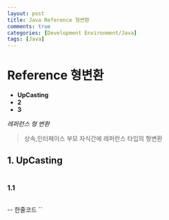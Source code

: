 ```yaml
---
layout: post
title: Java Reference 형변환
comments: true
categories: [Development Environment/Java]
tags: [Java]
---
```


# Reference 형변환

* __UpCasting__
* __2__
* __3__

_레퍼런스 형 변환_
> 상속,인터페이스 부모 자식간에 레퍼런스 타입의 형변환

## 1. UpCasting
>
>
```{.java}
```



### 1.1
>
>
```{.java}
```

-- 한줄코드 ``
